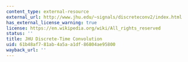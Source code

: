 ```yaml
---
content_type: external-resource
external_url: http://www.jhu.edu/~signals/discreteconv2/index.html
has_external_license_warning: true
license: https://en.wikipedia.org/wiki/All_rights_reserved
status: ''
title: JHU Discrete-Time Convolution
uid: 61b48af7-81ab-4a5a-a1df-86804ae95800
wayback_url: ''
---
```

